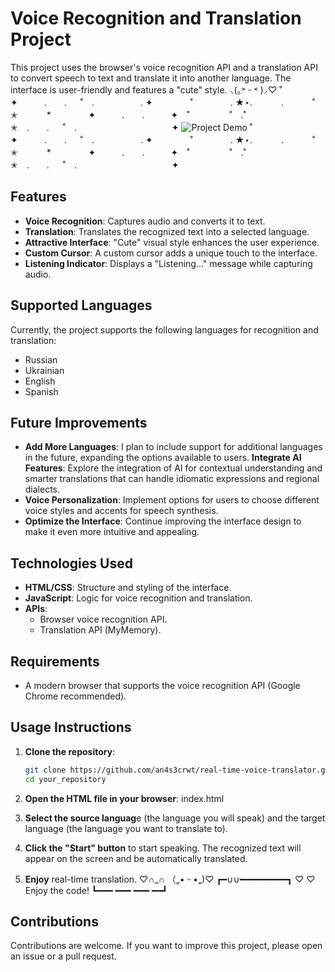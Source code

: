 # Voice Recognition and Translation Project

This project uses the browser's voice recognition API and a translation API to convert speech to text and translate it into another language. The interface is user-friendly and features a "cute" style. ⸜(｡˃ ᵕ ˂ )⸝♡
˚　　　　✦　　　.　　. 　 ˚　.　　　　　 . ✦　　　 　˚　　　　 . ★⋆.
　　　.   　　˚　✭　 　　*　　 　　✦　　　.　　.　　　✦　˚ 　　　　 ˚　.˚　　　　　✭　.　　. 　 ˚　.　　　　 　　 　　　　 ✦
![Project Demo](assets/voice-translator.gif) 
˚　　　　✦　　　.　　. 　 ˚　.　　　　　 . ✦　　　 　˚　　　　 . ★⋆.
　　　.   　　˚　✭　 　　*　　 　　✦　　　.　　.　　　✦　˚ 　　　　 ˚　.˚　　　　　✭　.　　. 　 ˚　.　　　　 　　 　　　　 ✦
## Features

- **Voice Recognition**: Captures audio and converts it to text.
- **Translation**: Translates the recognized text into a selected language.
- **Attractive Interface**: "Cute" visual style enhances the user experience.
- **Custom Cursor**: A custom cursor adds a unique touch to the interface.
- **Listening Indicator**: Displays a "Listening..." message while capturing audio.

## Supported Languages

Currently, the project supports the following languages for recognition and translation:

- Russian
- Ukrainian
- English
- Spanish

## Future Improvements

- **Add More Languages**: I plan to include support for additional languages in the future, expanding the options available to users.
 **Integrate AI Features**: Explore the integration of AI for contextual understanding and smarter translations that can handle idiomatic expressions and regional dialects.
- **Voice Personalization**: Implement options for users to choose different voice styles and accents for speech synthesis.
- **Optimize the Interface**: Continue improving the interface design to make it even more intuitive and appealing.

## Technologies Used

- **HTML/CSS**: Structure and styling of the interface.
- **JavaScript**: Logic for voice recognition and translation.
- **APIs**:
  - Browser voice recognition API.
  - Translation API (MyMemory).

## Requirements

- A modern browser that supports the voice recognition API (Google Chrome recommended).

## Usage Instructions

1. **Clone the repository**:
   ```bash
   git clone https://github.com/an4s3crwt/real-time-voice-translator.git
   cd your_repository
2. **Open the HTML file in your browser**:
index.html

3. **Select the source languag**e (the language you will speak) and the target language (the language you want to translate to).

4. **Click the "Start" button** to start speaking. The recognized text will appear on the screen and be automatically translated.

5. **Enjoy** real-time translation.
♡∩_∩ （„• ᵕ •„)♡ ┏━∪∪━━━━━━━━━┓ ♡ ♡ Enjoy the code!
┗━━━ ━━━ ━━━ ━━┛⠀
## Contributions
Contributions are welcome. If you want to improve this project, please open an issue or a pull request.